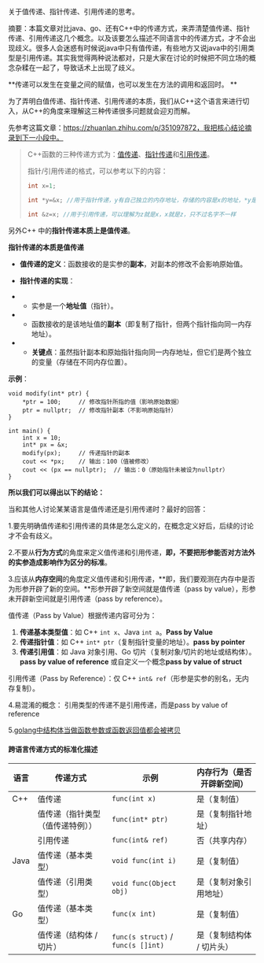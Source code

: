 关于值传递、指针传递、引用传递的思考。

摘要：本篇文章对比java、go、还有C++中的传递方式，来弄清楚值传递、指针传递、引用传递这几个概念。以及该要怎么描述不同语言中的传递方式，才不会出现歧义。很多人会迷惑有时候说java中只有值传递，有些地方又说java中的引用类型是引用传递。其实我觉得两种说法都对，只是大家在讨论的时候把不同立场的概念杂糅在一起了，导致话术上出现了歧义。


**传递可以发生在变量之间的赋值，也可以发生在方法的调用和返回时。 **

为了弄明白值传递、指针传递、引用传递的本质，我们从C++这个语言来进行切入，从C++的角度来理解这三种传递很多问题就会迎刃而解。

先参考这篇文章：https://zhuanlan.zhihu.com/p/351097872，我把核心结论摘录到下一小段中。

> C++函数的三种传递方式为：[值传递](https://zhida.zhihu.com/search?content_id=166152074&content_type=Article&match_order=1&q=值传递&zhida_source=entity)、[指针传递](https://zhida.zhihu.com/search?content_id=166152074&content_type=Article&match_order=1&q=指针传递&zhida_source=entity)和[引用传递](https://zhida.zhihu.com/search?content_id=166152074&content_type=Article&match_order=1&q=引用传递&zhida_source=entity)。
>
> 指针/引用传递的格式，可以参考以下的内容：
>
> ```cpp
> int x=1;
> 
> int *y=&x; //用于指针传递，y有自己独立的内存地址，存储的内容是x的地址，*y是x的值
> 
> int &z=x; //用于引用传递，可以理解为z就是x，x就是z，只不过名字不一样
> ```



另外C++ 中的**指针传递本质上是值传递**。

 **指针传递的本质是值传递**

- **值传递的定义**：函数接收的是实参的**副本**，对副本的修改不会影响原始值。

- **指针传递的实现**：

- - 实参是一个**地址值**（指针）。

- - 函数接收的是该地址值的**副本**（即复制了指针，但两个指针指向同一内存地址）。

- - **关键点**：虽然指针副本和原始指针指向同一内存地址，但它们是两个独立的变量（存储在不同内存位置）。

**示例**：

```
void modify(int* ptr) {
    *ptr = 100;     // 修改指针所指的值（影响原始数据）
    ptr = nullptr;  // 修改指针副本（不影响原始指针）
}

int main() {
    int x = 10;
    int* px = &x;
    modify(px);     // 传递指针的副本
    cout << *px;    // 输出：100（值被修改）
    cout << (px == nullptr);  // 输出：0（原始指针未被设为nullptr）
}
```



**所以我们可以得出以下的结论：**

当和其他人讨论某某语言是值传递还是引用传递时？最好的回答：

1.要先明确值传递和引用传递的具体是怎么定义的，在概念定义好后，后续的讨论才不会有歧义。

2.不要从**行为方式**的角度来定义值传递和引用传递，**即，不要把形参能否对方法外的实参造成影响作为区分的标准**。

3.应该从**内存空间**的角度定义值传递和引用传递，**即，我们要观测在内存中是否为形参开辟了新的空间。**形参开辟了新空间就是值传递（pass by value），形参未开辟新空间就是引用传递（pass by reference）。

值传递（Pass by Value）根据传递内容可分为：
1. **传递基本类型值**：如 C++ `int x`、Java `int a`。**Pass by Value**
2. **传递指针值**：如 C++ `int* ptr`（复制指针变量的地址）。**pass by pointer**
3. **传递引用值**：如 Java 对象引用、Go 切片（复制对象/切片的地址或结构体）。**pass by value of reference** 或自定义一个概念**pass by value of struct**

引用传递（Pass by Reference）：仅 C++ `int& ref`（形参是实参的别名，无内存复制）。

4.易混淆的概念： 引用类型的传递不是引用传递，而是pass by value of reference

5.[golang中结构体当做函数参数或函数返回值都会被拷贝](https://www.cnblogs.com/mayanan/p/15413647.html)

#### **跨语言传递方式的标准化描述**

| 语言 | 传递方式                         | 示例                               | 内存行为（是否开辟新空间） |
| ---- | -------------------------------- | ---------------------------------- | -------------------------- |
| C++  | 值传递                           | `func(int x)`                      | 是（复制值）               |
|      | 值传递（指针类型（值传递特例）） | `func(int* ptr)`                   | 是（复制指针地址）         |
|      | 引用传递                         | `func(int& ref)`                   | 否（共享内存）             |
| Java | 值传递（基本类型）               | `void func(int i)`                 | 是（复制值）               |
|      | 值传递（引用类型）               | `void func(Object obj)`            | 是（复制对象引用地址）     |
| Go   | 值传递（基本类型）               | `func(x int)`                      | 是（复制值）               |
|      | 值传递（结构体 / 切片）          | `func(s struct)` / `func(s []int)` | 是（复制结构体 / 切片头）  |
